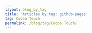 ```yaml
---
layout: blog_by_tag
title: 'Articles by tag: github-pages'
tag: Cocoa Touch
permalink: /blog/tag/Cocoa Touch/
---
```

